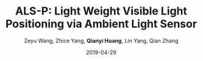 ---
title: "ALS-P: Light Weight Visible Light Positioning via Ambient Light Sensor"
collection: publications
permalink: "/publication/2019-04-29"
excerpt: "Visible light positioning (VLP) is a promising direction for indoor localization. VLP depends on Visible light communication (VLC) to receive location anchors sent by light bulbs. In order to decode high-frequency VLC signals, today's VLP systems require the receiver to equip either rolling shutter cameras or high-frequency light sensors, which bring considerable overhead or are even unavailable on many mobile devices. This paper introduces ALS-P, a lightweight VLP approach which only requires the commercially widely available ambient light sensor (ALS). ALS is conventionally not treated as a feasible VLC receiver as its sampling rate is far less than that of VLC signals. Our basic idea is to leverage the property of frequency aliasing. Through dynamically adjusting the sampling rate of the ALS sensor, the down-converted signals can be uniquely distinguished. To realize this idea, we propose novel designs to …"
date: "2019-04-29"
venue: "IEEE INFOCOM 2019-IEEE Conference on Computer Communications, 1306-1314, 2019"
paperurl: "https://huangqy7.github.io/Paper/ALS-P.pdf"
author: "Zeyu Wang, Zhice Yang, <strong>Qianyi Huang</strong>, Lin Yang, Qian Zhang"
poster:
remark:
external_url: "https://ieeexplore.ieee.org/document/8737575"
---